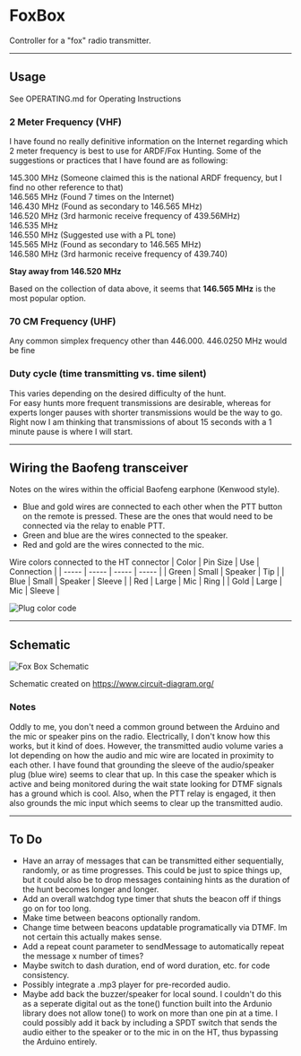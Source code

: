 # FoxBox
Controller for a "fox" radio transmitter.

---

## Usage
See OPERATING.md for Operating Instructions

### 2 Meter Frequency (VHF)
I have found no really definitive information on the Internet regarding which 2 meter frequency is best to use for ARDF/Fox Hunting. Some of the suggestions or practices that I have found are as following:

145.300 MHz (Someone claimed this is the national ARDF frequency, but I find no other reference to that)  
146.565 MHz (Found 7 times on the Internet)  
146.430 MHz (Found as secondary to 146.565 MHz)  
146.520 MHz (3rd harmonic receive frequency of 439.56MHz)  
146.535 MHz   
146.550 MHz (Suggested use with a PL tone)  
145.565 MHz (Found as secondary to 146.565 MHz)  
146.580 MHz (3rd harmonic receive frequency of 439.740)

**Stay away from 146.520 MHz**

Based on the collection of data above, it seems that **146.565 MHz** is the most popular option.

### 70 CM Frequency (UHF)
Any common simplex frequency other than 446.000.
446.0250 MHz would be fine

### Duty cycle (time transmitting vs. time silent)
This varies depending on the desired difficulty of the hunt.  
For easy hunts more frequent transmissions are desirable, whereas for experts longer pauses with shorter transmissions
    would be the way to go.  
Right now I am thinking that transmissions of about 15 seconds with a 1 minute pause is where I will start.

---

## Wiring the Baofeng transceiver
Notes on the wires within the official Baofeng earphone (Kenwood style).
* Blue and gold wires are connected to each other when the PTT button on the remote is pressed. These are the ones that would need to be connected via the relay to enable PTT.
* Green and blue are the wires connected to the speaker.
* Red and gold are the wires connected to the mic.

Wire colors connected to the HT connector
| Color  | Pin Size | Use         | Connection |
| -----  | -----    | -----       | -----      |
| Green  | Small    | Speaker     | Tip       |
| Blue   | Small    | Speaker     | Sleeve    |
| Red    | Large    | Mic         | Ring      |
| Gold   | Large    | Mic         | Sleeve    |

![Plug color code](https://github.com/user-attachments/assets/37c4ba3d-8209-4482-b44f-281adfa72733)

---

## Schematic

![Fox Box Schematic](https://github.com/user-attachments/assets/09bdead5-9cca-448e-bb17-bf2da77564a9)

Schematic created on https://www.circuit-diagram.org/

### Notes
Oddly to me, you don't need a common ground between the Arduino and the mic or speaker pins on the radio.
Electrically, I don't know how this works, but it kind of does. However, the transmitted audio volume varies a lot
depending on how the audio and mic wire are located in proximity to each other. I have found that grounding
the sleeve of the audio/speaker plug (blue wire) seems to clear that up. In this case the speaker which is 
active and being monitored during the wait state looking for DTMF signals has a ground which is cool. Also, when 
the PTT relay is engaged, it then also grounds the mic input which seems to clear up the transmitted audio.

---

## To Do
* Have an array of messages that can be transmitted either sequentially, randomly, or as time progresses.
    This could be just to spice things up, but it could also be to drop messages containing hints as 
    the duration of the hunt becomes longer and longer.
* Add an overall watchdog type timer that shuts the beacon off if things go on for too long.
* Make time between beacons optionally random.
* Change time between beacons updatable programatically via DTMF. Im not certain this actually makes sense.
* Add a repeat count parameter to sendMessage to automatically repeat the message x number of times?
* Maybe switch to dash duration, end of word duration, etc. for code consistency.
* Possibly integrate a .mp3 player for pre-recorded audio.
* Maybe add back the buzzer/speaker for local sound. I couldn't do this as a seperate digital out as the 
    tone() function built into the Ardunio library does not allow tone() to work on more than one pin
    at a time. I could possibly add it back by including a SPDT switch that sends the audio either to the
    speaker or to the mic in on the HT, thus bypassing the Arduino entirely.